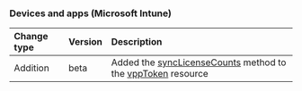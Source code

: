 ### Devices and apps (Microsoft Intune)

| **Change type** | **Version** | **Description** |
|:---|:---|:---|
|Addition|beta|Added the [syncLicenseCounts](/graph/api/intune-vppToken-syncLicenseCounts?view=graph-rest-beta) method to the [vppToken](/graph/api/resources/intune-vppToken?view=graph-rest-beta) resource|
